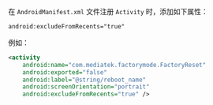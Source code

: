 在 `AndroidManifest.xml` 文件注册 `Activity` 时，添加如下属性：

```xml
android:excludeFromRecents="true"
```

例如：

```xml
<activity
    android:name="com.mediatek.factorymode.FactoryReset"
    android:exported="false"
    android:label="@string/reboot_name"
    android:screenOrientation="portrait"
    android:excludeFromRecents="true" />
```

